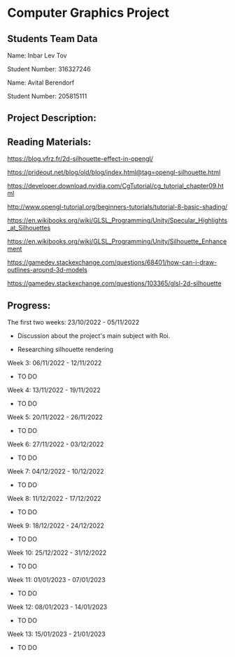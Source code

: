 #  Computer Graphics Project
## Students Team Data

Name: Inbar Lev Tov

Student Number: 316327246


Name: Avital Berendorf

Student Number: 205815111

## Project Description:

## Reading Materials:
https://blog.vfrz.fr/2d-silhouette-effect-in-opengl/

https://prideout.net/blog/old/blog/index.html@tag=opengl-silhouette.html

https://developer.download.nvidia.com/CgTutorial/cg_tutorial_chapter09.html

http://www.opengl-tutorial.org/beginners-tutorials/tutorial-8-basic-shading/

https://en.wikibooks.org/wiki/GLSL_Programming/Unity/Specular_Highlights_at_Silhouettes

https://en.wikibooks.org/wiki/GLSL_Programming/Unity/Silhouette_Enhancement

https://gamedev.stackexchange.com/questions/68401/how-can-i-draw-outlines-around-3d-models

https://gamedev.stackexchange.com/questions/103365/glsl-2d-silhouette

## Progress:

The first two weeks: 23/10/2022 - 05/11/2022

- Discussion about the project's main subject with Roi.

- Researching silhouette rendering

Week 3: 06/11/2022 - 12/11/2022

- TO DO

Week 4: 13/11/2022 - 19/11/2022

- TO DO

Week 5: 20/11/2022 - 26/11/2022

- TO DO

Week 6: 27/11/2022 - 03/12/2022

- TO DO

Week 7: 04/12/2022 - 10/12/2022

- TO DO

Week 8: 11/12/2022 - 17/12/2022

- TO DO

Week 9: 18/12/2022 - 24/12/2022

- TO DO

Week 10: 25/12/2022 - 31/12/2022

- TO DO

Week 11: 01/01/2023 - 07/01/2023

- TO DO

Week 12: 08/01/2023 - 14/01/2023

- TO DO

Week 13: 15/01/2023 - 21/01/2023

- TO DO

